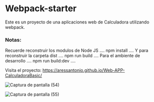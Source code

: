 # Webpack-starter
Este es un proyecto de una aplicaciones web de Calculadora utilizando webpack.
### Notas:
Recuerde reconstruir los modulos de Node JS
....
npm install
....
Y para reconstruir la carpeta dist
....
npm run build
....
Para el ambiente de desarrollo
....
npm run build:dev
....

Visita el proyecto: https://aressantonio.github.io/Web-APP-CalculadoraBasic/

![Captura de pantalla (54)](https://user-images.githubusercontent.com/99376135/206322635-e4be3c68-1c56-4b27-a602-7aebbf6edeba.png)

![Captura de pantalla (55)](https://user-images.githubusercontent.com/99376135/206322660-8e7b9dd9-6d27-4a90-a886-99c8c12d3e68.png)
